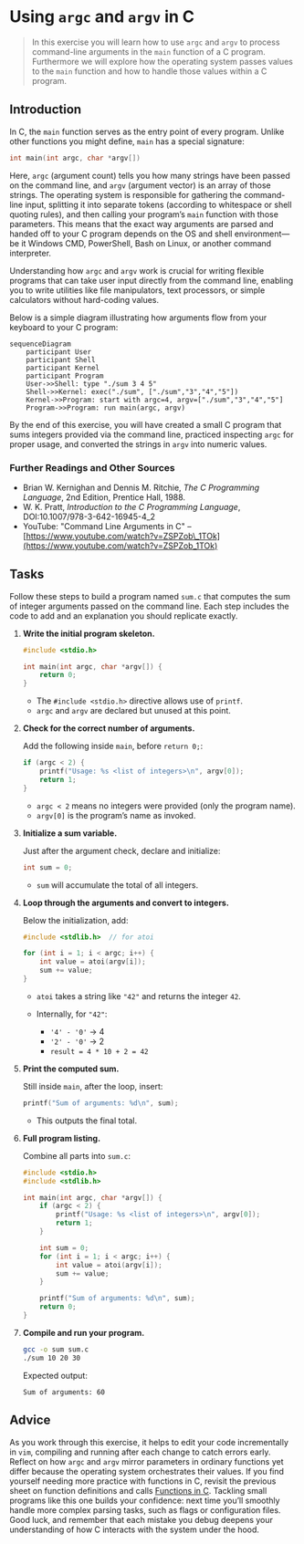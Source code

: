<!---
{
  "id": "5adc24d3-4054-453e-80dd-30a820be8ed3",
  "depends_on": ["0b6b3ce8-418e-4900-ae42-a6d068389a12"],
  "author": "Stephan Bökelmann",
  "first_used": "2025-06-26",
  "keywords": ["C", "argc", "argv", "main"]
}
--->

# Using `argc` and `argv` in C

> In this exercise you will learn how to use `argc` and `argv` to process command-line arguments in the `main` function of a C program. Furthermore we will explore how the operating system passes values to the `main` function and how to handle those values within a C program.

## Introduction

In C, the `main` function serves as the entry point of every program. Unlike other functions you might define, `main` has a special signature:

```c
int main(int argc, char *argv[])
```

Here, `argc` (argument count) tells you how many strings have been passed on the command line, and `argv` (argument vector) is an array of those strings. The operating system is responsible for gathering the command-line input, splitting it into separate tokens (according to whitespace or shell quoting rules), and then calling your program’s `main` function with those parameters. This means that the exact way arguments are parsed and handed off to your C program depends on the OS and shell environment—be it Windows CMD, PowerShell, Bash on Linux, or another command interpreter.

Understanding how `argc` and `argv` work is crucial for writing flexible programs that can take user input directly from the command line, enabling you to write utilities like file manipulators, text processors, or simple calculators without hard-coding values.

Below is a simple diagram illustrating how arguments flow from your keyboard to your C program:

```mermaid
sequenceDiagram
    participant User
    participant Shell
    participant Kernel
    participant Program
    User->>Shell: type "./sum 3 4 5"
    Shell->>Kernel: exec("./sum", ["./sum","3","4","5"])
    Kernel->>Program: start with argc=4, argv=["./sum","3","4","5"]
    Program->>Program: run main(argc, argv)
```

By the end of this exercise, you will have created a small C program that sums integers provided via the command line, practiced inspecting `argc` for proper usage, and converted the strings in `argv` into numeric values.

### Further Readings and Other Sources

* Brian W. Kernighan and Dennis M. Ritchie, *The C Programming Language*, 2nd Edition, Prentice Hall, 1988.
* W. K. Pratt, *Introduction to the C Programming Language*, DOI:10.1007/978-3-642-16945-4\_2
* YouTube: "Command Line Arguments in C" – [https://www.youtube.com/watch?v=ZSPZob\_1TOk](https://www.youtube.com/watch?v=ZSPZob_1TOk)

## Tasks

Follow these steps to build a program named `sum.c` that computes the sum of integer arguments passed on the command line. Each step includes the code to add and an explanation you should replicate exactly.

1. **Write the initial program skeleton.**

   ```c
   #include <stdio.h>

   int main(int argc, char *argv[]) {
       return 0;
   }
   ```

   * The `#include <stdio.h>` directive allows use of `printf`.
   * `argc` and `argv` are declared but unused at this point.

2. **Check for the correct number of arguments.**

   Add the following inside `main`, before `return 0;`:

   ```c
   if (argc < 2) {
       printf("Usage: %s <list of integers>\n", argv[0]);
       return 1;
   }
   ```

   * `argc < 2` means no integers were provided (only the program name).
   * `argv[0]` is the program’s name as invoked.

3. **Initialize a sum variable.**

   Just after the argument check, declare and initialize:

   ```c
   int sum = 0;
   ```

   * `sum` will accumulate the total of all integers.

4. **Loop through the arguments and convert to integers.**

   Below the initialization, add:

   ```c
   #include <stdlib.h>  // for atoi

   for (int i = 1; i < argc; i++) {
       int value = atoi(argv[i]);
       sum += value;
   }
   ```

   * `atoi` takes a string like `"42"` and returns the integer `42`.
   * Internally, for `"42"`:

     * `'4' - '0'` → 4
     * `'2' - '0'` → 2
     * `result = 4 * 10 + 2 = 42`

5. **Print the computed sum.**

   Still inside `main`, after the loop, insert:

   ```c
   printf("Sum of arguments: %d\n", sum);
   ```

   * This outputs the final total.

6. **Full program listing.**

   Combine all parts into `sum.c`:

   ```c
   #include <stdio.h>
   #include <stdlib.h>

   int main(int argc, char *argv[]) {
       if (argc < 2) {
           printf("Usage: %s <list of integers>\n", argv[0]);
           return 1;
       }

       int sum = 0;
       for (int i = 1; i < argc; i++) {
           int value = atoi(argv[i]);
           sum += value;
       }

       printf("Sum of arguments: %d\n", sum);
       return 0;
   }
   ```

7. **Compile and run your program.**

   ```bash
   gcc -o sum sum.c
   ./sum 10 20 30
   ```

   Expected output:

   ```text
   Sum of arguments: 60
   ```

## Advice

As you work through this exercise, it helps to edit your code incrementally in `vim`, compiling and running after each change to catch errors early. Reflect on how `argc` and `argv` mirror parameters in ordinary functions yet differ because the operating system orchestrates their values. If you find yourself needing more practice with functions in C, revisit the previous sheet on function definitions and calls [Functions in C](./functions.md). Tackling small programs like this one builds your confidence: next time you’ll smoothly handle more complex parsing tasks, such as flags or configuration files. Good luck, and remember that each mistake you debug deepens your understanding of how C interacts with the system under the hood.
